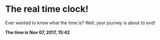 # The real time clock!

Ever wanted to know what the time is? Well, your journey is about to end!

**The time is Nov 07, 2017, 15:42**